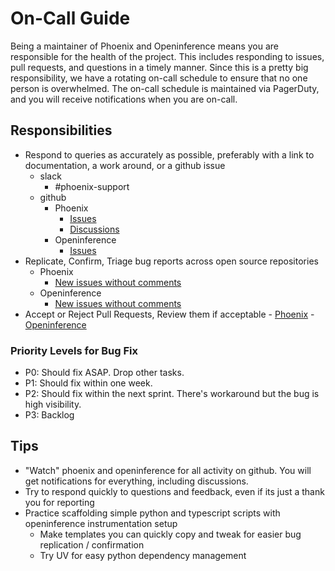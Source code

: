 # On-Call Guide

Being a maintainer of Phoenix and Openinference means you are responsible for the health of the project. This includes responding to issues, pull requests, and questions in a timely manner. Since this is a pretty big responsibility, we have a rotating on-call schedule to ensure that no one person is overwhelmed. The on-call schedule is maintained via PagerDuty, and you will receive notifications when you are on-call.

## Responsibilities

- Respond to queries as accurately as possible, preferably with a link to documentation, a work around, or a github issue
  - slack
    - \#phoenix-support
  - github
    - Phoenix
      - [Issues](https://github.com/Arize-ai/phoenix/issues)
      - [Discussions](https://github.com/Arize-ai/phoenix/discussions)
    - Openinference
      - [Issues](https://github.com/Arize-ai/openinference/issues)
- Replicate, Confirm, Triage bug reports across open source repositories
  - Phoenix
    - [New issues without comments](https://github.com/search?q=repo%3AArize-ai%2Fphoenix+-author%3Acephalization+-author%3Aaxiomofjoy+-author%3Arogerhyang+-author%3Amikeldking+-author%3Aanticorrelator+-author%3Ajgilhuly+state%3Aopen+comments%3A0&type=issues&ref=advsearch&s=created&o=desc)
  - Openinference
    - [New issues without comments](https://github.com/search?q=repo%3AArize-ai%2Fopeninference+-author%3Acephalization+-author%3Aaxiomofjoy+-author%3Arogerhyang+-author%3Amikeldking+-author%3Aanticorrelator+-author%3Ajgilhuly+state%3Aopen+comments%3A0&type=issues&ref=advsearch&s=created&o=desc)
- Accept or Reject Pull Requests, Review them if acceptable - [Phoenix](https://github.com/Arize-ai/phoenix/pulls) - [Openinference](https://github.com/Arize-ai/openinference/pulls)

### Priority Levels for Bug Fix

- P0: Should fix ASAP. Drop other tasks.
- P1: Should fix within one week.
- P2: Should fix within the next sprint. There's workaround but the bug is high visibility.
- P3: Backlog

## Tips

- "Watch" phoenix and openinference for all activity on github. You will get notifications for everything, including discussions.
- Try to respond quickly to questions and feedback, even if its just a thank you for reporting
- Practice scaffolding simple python and typescript scripts with openinference instrumentation setup
  - Make templates you can quickly copy and tweak for easier bug replication / confirmation
  - Try UV for easy python dependency management
